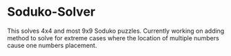 # Soduko-Solver
This solves 4x4 and most 9x9 Soduko puzzles.
Currently working on adding method to solve for extreme cases where the location of multiple numbers cause one numbers placement.
